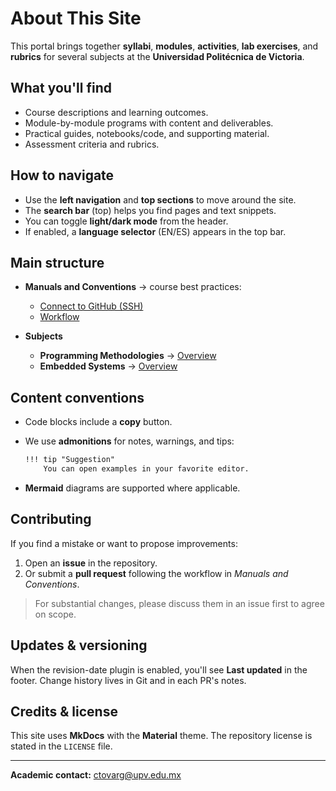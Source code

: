 # About This Site

This portal brings together **syllabi**, **modules**, **activities**, **lab exercises**, and **rubrics** for several subjects at the **Universidad Politécnica de Victoria**.

## What you'll find

* Course descriptions and learning outcomes.
* Module-by-module programs with content and deliverables.
* Practical guides, notebooks/code, and supporting material.
* Assessment criteria and rubrics.

## How to navigate

* Use the **left navigation** and **top sections** to move around the site.
* The **search bar** (top) helps you find pages and text snippets.
* You can toggle **light/dark mode** from the header.
* If enabled, a **language selector** (EN/ES) appears in the top bar.

## Main structure

* **Manuals and Conventions**  →  course best practices:

  * [Connect to GitHub (SSH)](manuals/ssh-github.md)
  * [Workflow](manuals/flow.md)
* **Subjects**

  * **Programming Methodologies** → [Overview](subjects/programming-methodologies/index.md)
  * **Embedded Systems** → [Overview](subjects/embedded-systems/index.md)

## Content conventions

* Code blocks include a **copy** button.

* We use **admonitions** for notes, warnings, and tips:

  ```md
  !!! tip "Suggestion"
      You can open examples in your favorite editor.
  ```

* **Mermaid** diagrams are supported where applicable.

## Contributing

If you find a mistake or want to propose improvements:

1. Open an **issue** in the repository.
2. Or submit a **pull request** following the workflow in *Manuals and Conventions*.

> For substantial changes, please discuss them in an issue first to agree on scope.

## Updates & versioning

When the revision-date plugin is enabled, you'll see **Last updated** in the footer. Change history lives in Git and in each PR's notes.

## Credits & license

This site uses **MkDocs** with the **Material** theme. The repository license is stated in the `LICENSE` file.

---

**Academic contact:** ctovarg@upv.edu.mx
